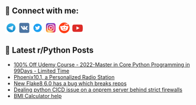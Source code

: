 ## 🔎 Connect with me:
[<img src="https://github.com/bullbesh/bullbesh/blob/main/images/Telegram.png" width="32" height="32" />](https://t.me/bullbesh)
[<img src="https://github.com/bullbesh/bullbesh/blob/main/images/VK.png" width="32" height="32" />](https://vk.com/bullbesh)
[<img src="https://github.com/bullbesh/bullbesh/blob/main/images/Twitter.png" width="32" height="32" />](https://twitter.com/bullbesh1)
[<img src="https://github.com/bullbesh/bullbesh/blob/main/images/Instagram.png" width="32" height="32" />](https://www.instagram.com/bullbesh)
[<img src="https://github.com/bullbesh/bullbesh/blob/main/images/Reddit.png" width="32" height="32" />](https://www.reddit.com/user/bullbesh)
[<img src="https://github.com/bullbesh/bullbesh/blob/main/images/YouTube.png" width="32" height="32" />](https://www.youtube.com/channel/UCtfjRs6uzgq5mfm8S06WTcg)

## 📕 Latest r/Python Posts
<!-- BLOG-POST-LIST:START -->
- [100% Off Udemy Course - 2022-Master in Core Python Programming in 99Days - Limited Time](https://www.reddit.com/r/Python/comments/z6mtup/100_off_udemy_course_2022master_in_core_python/)
- [Phoenix10.1, a Personalized Radio Station](https://www.reddit.com/r/Python/comments/z6kjh1/phoenix101_a_personalized_radio_station/)
- [New Flake8 6.0 has a bug which breaks repos](https://www.reddit.com/r/Python/comments/z6itb8/new_flake8_60_has_a_bug_which_breaks_repos/)
- [Dealing python CICD issue on a onprem server behind strict firewalls](https://www.reddit.com/r/Python/comments/z6iee5/dealing_python_cicd_issue_on_a_onprem_server/)
- [BMI Calculator help](https://www.reddit.com/r/Python/comments/z6he0b/bmi_calculator_help/)
<!-- BLOG-POST-LIST:END -->
